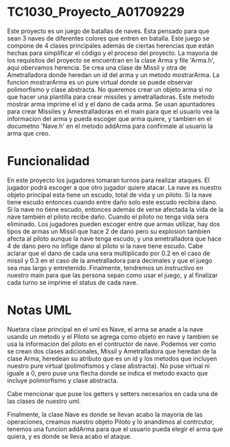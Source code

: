 # TC1030_Proyecto_A01709229
Este proyecto es un juego de batallas de naves. Esta pensado para que sean 3 naves de diferentes colores que entren en batalla. Este juego se compone de 4 clases principales además de ciertas herencias que están hechas para simplificar el código y el proceso del proyecto. La mayoria de los requisitos del proyecto se encuentran en la clase Arma y file 'Arma.h', aqui obervamos herencia. Se crea una clase de Missil y otra de Ametralladora donde heredan un id del arma y un metodo mostrarArma. La funcion mostrarArma es un pure virtual donde se puede observar polimorfismo y clase abstracta. No queremos crear un objeto arma si no que hacer una plantilla para crear missiles y ametralladoras. Este metodo mostrar arma imprime el id y el dano de cada arma. Se usan apuntadores para crear Missiles y Amestralladoras en el main para que el usuario vea la informacion del arma y pueda escoger que arma quiere, y tambien en el documetno 'Nave.h' en el metodo addArma para confirmale al usuario la arma que creo.

# Funcionalidad
En este proyecto los jugadores tomaran turnos para realizar ataques. El jugador podrá escoger a que otro jugador quiere atacar. La nave es nuestro objeto principal esta tiene un escudo, total de vida y un piloto. Si la nave tiene escudo entonces cuando entre daño solo este escudo recibira dano. Si la nave no tiene escudo, entonces además de verse afectada la vida de la nave también el piloto recibe daño. Cuando el piloto no tenga vida sera eliminado. Los jugadores pueden escoger entre que armas utilizar, hay dos tipos de armas un Missil que hace 2 de dano pero su explosion tambien afecta al piloto aunque la nave tenga escudo, y una ametralladora que hace 4 de dano pero no inflige dano al piloto si la nave tiene escudo. Cabe aclarar que el dano de cada una sera multiplicado por 0.2 en el caso de missil y 0.3 en el caso de la ametralladora para decimales y que el juego sea mas largo y entretenido. Finalmente, tendremos un instructivo en nuestro main para que las persona sepan como usar el juego, y al finalizar cada turno se imprime el status de cada nave.

# Notas UML
Nuetsra clase principal en el uml es Nave, el arma se anade a la nave usando un metodo y el Piloto se agrega como objeto en nave y tambien se usa la informacion del piloto en el contructor de nave. Podemos ver como se crean dos clases adicionales, Missil y Ametralladora que heredan de la clase Arma, heredean su atributo que es un id y los metodos que incluyen nuestro pure virtual (polimofismos y clase abstracta). No puse virtual ni iguale a 0, pero puse una flecha donde se indica el metodo exacto que incluye polimorfismo y clase abstracta.

Cabe mencionar que puse los getters y setters necesarios en cada una de las clases de nuestro uml.

Finalmente, la clase Nave es donde se llevan acabo la mayoria de las operaciones, creamos nuestro objeto Piloto y lo anandimos al contrcutor, tenemos una funcion addArma para que el usuario pueda elegir el arma que quiera, y es donde se lleva acabo el ataque. 
